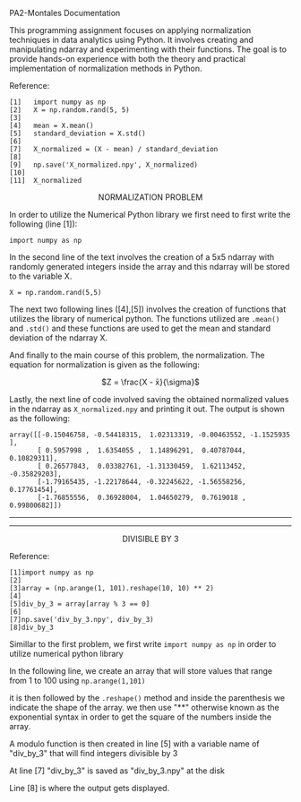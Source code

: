 PA2-Montales Documentation


This programming assignment focuses on applying normalization techniques in data analytics using Python. It involves creating and manipulating ndarray and experimenting with their functions. The goal is to provide hands-on experience with both the theory and practical implementation of normalization methods in Python.


Reference:
```
[1]   import numpy as np
[2]   X = np.random.rand(5, 5)                            
[3]        
[4]   mean = X.mean()                                      
[5]   standard_deviation = X.std()
[6]
[7]   X_normalized = (X - mean) / standard_deviation      
[8]
[9]   np.save('X_normalized.npy', X_normalized)          
[10]
[11]  X_normalized
```

<p align="center"> 
NORMALIZATION PROBLEM
</p>  

In order to utilize the Numerical Python library we first need to first write the following (line [1]): 
```
import numpy as np
```
In the second line of the text involves the creation of a 5x5 ndarray with randomly generated integers inside the array and this ndarray will be stored to the variable X.
```
X = np.random.rand(5,5)
```
The next two following lines ([4],[5]) involves the creation of functions that utilizes the library of numerical python. The functions utilized are ```.mean()``` and ```.std()``` and these functions are used to get the mean and standard deviation of the ndarray X.

And finally to the main course of this problem, the normalization. The equation for normalization is given as the following:

<p align="center">
  $Z = \frac{X - x̄}{\sigma}$
</p>  

Lastly, the next line of code involved saving the obtained normalized values in the ndarray as ```X_normalized.npy``` and printing it out. 
The output is shown as the following: 
```
array([[-0.15046758, -0.54418315,  1.02313319, -0.00463552, -1.1525935 ],
       [ 0.5957998 ,  1.6354055 ,  1.14896291,  0.40787044,  0.10829311],
       [ 0.26577843,  0.03382761, -1.31330459,  1.62113452, -0.35829203],
       [-1.79165435, -1.22178644, -0.32245622, -1.56558256,  0.17761454],
       [-1.76855556,  0.36928004,  1.04650279,  0.7619018 ,  0.99800682]])
```
---
---
 <p align="center"> DIVISIBLE BY 3 </p>

 Reference: 
 ```
[1]import numpy as np
[2]
[3]array = (np.arange(1, 101).reshape(10, 10) ** 2)   
[4]
[5]div_by_3 = array[array % 3 == 0]                  
[6]
[7]np.save('div_by_3.npy', div_by_3)        
[8]div_by_3                                     

```
Simillar to the first problem, we first write ```import numpy as np``` in order to utilize numerical python library

In the following line, we create an array that will store values that range from 1 to 100 using ```np.arange(1,101)```

it is then followed by the ```.reshape()``` method and inside the parenthesis we indicate the shape of the array.
we then use "**" otherwise known as the exponential syntax in order to get the square of the numbers inside the array.

A modulo function is then created in line [5] with a variable name of "div_by_3" that will find integers divisible by 3

At line [7] "div_by_3" is saved as "div_by_3.npy" at the disk

Line [8] is where the output gets displayed.



   
